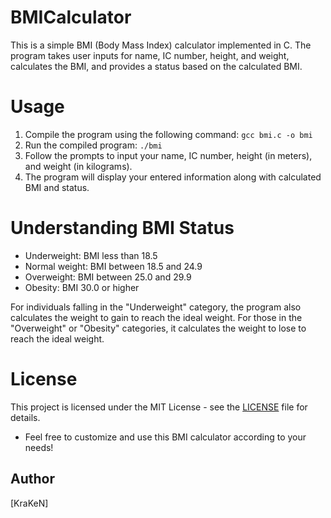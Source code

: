 # BMICalculator
This is a simple BMI (Body Mass Index) calculator implemented in C.
The program takes user inputs for name, IC number, height, and weight, calculates the BMI, and provides a status based on the calculated BMI.



# Usage

1. Compile the program using the following command: `gcc bmi.c -o bmi`
2. Run the compiled program: `./bmi`
3. Follow the prompts to input your name, IC number, height (in meters), and weight (in kilograms).
4. The program will display your entered information along with calculated BMI and status.

# Understanding BMI Status
- Underweight: BMI less than 18.5
- Normal weight: BMI between 18.5 and 24.9
- Overweight: BMI between 25.0 and 29.9
- Obesity: BMI 30.0 or higher

For individuals falling in the "Underweight" category, the program also calculates the weight to gain to reach the ideal weight. 
For those in the "Overweight" or "Obesity" categories, it calculates the weight to lose to reach the ideal weight.

# License

This project is licensed under the MIT License - see the [LICENSE](LICENSE) file for details.
- Feel free to customize and use this BMI calculator according to your needs!

## Author

[KraKeN]
